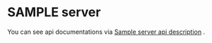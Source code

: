 # SAMPLE server

You can see api documentations via [Sample server api description](www.naver.com)
.